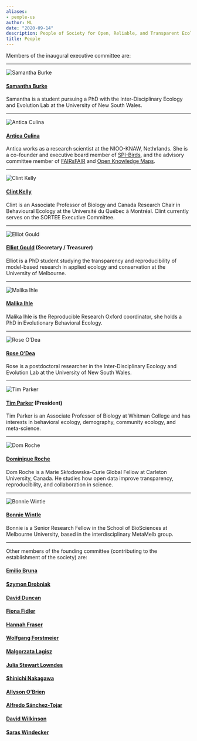 ```yaml
---
aliases:
- people-us
author: ML
date: "2020-09-14"
description: People of Society for Open, Reliable, and Transparent Ecology and Evolutionary biology (SORTEE)
title: People
---
```




Members of the inaugural executive committee are:

---

![Samantha Burke](/img/people/SamanthaBurke.png)

#### [Samantha Burke](http://www.i-deel.org/samantha-burke.html)

Samantha is a student pursuing a PhD with the Inter-Disciplinary Ecology and Evolution Lab at the University of New South Wales.   

---

![Antica Culina](/img/people/AnticaCulina.png)

#### [Antica Culina](https://nioo.knaw.nl/en/employees/antica-culina)

Antica works as a research scientist at the NIOO-KNAW, Nethrlands. She is a co-founder and executive board member of [SPI-Birds](https://www.spibirds.org), and the advisory committee member of [FAIRsFAIR](https://www.fairsfair.eu/) and [Open Knowledge Maps](https://openknowledgemaps.org/).    

---

![Clint Kelly](/img/people/ClintKelly.png)

#### [Clint Kelly](https://kellylab.weebly.com/)

Clint is an Associate Professor of Biology and Canada Research Chair in Behavioural Ecology at the Université du Québec à Montréal. Clint currently serves on the SORTEE Executive Committee.   

---

![Elliot Gould](/img/people/ElliotGould.png)

#### [Elliot Gould](https://orcid.org/0000-0002-6585-538X) (Secretary / Treasurer)   

Elliot is a PhD student studying the transparency and reproducibility of model-based research in applied ecology and conservation at the University of Melbourne.     

---

![Malika Ihle](/img/people/MalikaIhle.png)

#### [Malika Ihle](https://malikaihle.wordpress.com/)

Malika Ihle is the Reproducible Research Oxford coordinator, she holds a PhD in Evolutionary Behavioral Ecology.

---

![Rose O’Dea](/img/people/RoseODea.png)

#### [Rose O’Dea](https://www.roseodea.com/) 

Rose is a postdoctoral researcher in the Inter-Disciplinary Ecology and Evolution Lab at the University of New South Wales.

---

![Tim Parker](/img/people/TimParker.png)

#### [Tim Parker](http://people.whitman.edu/~parkerth/) (President)   

Tim Parker is an Associate Professor of Biology at Whitman College and has interests in behavioral ecology, demography, community ecology, and meta-science.   

---

![Dom Roche](/img/people/DomRoche.png)

#### [Dominique Roche](https://dominiqueroche.weebly.com/)   

Dom Roche is a Marie Skłodowska-Curie Global Fellow at Carleton University, Canada. He studies how open data improve transparency, reproducibility, and collaboration in science.

---

![Bonnie Wintle](/img/people/BonnieWintle.png)

#### [Bonnie Wintle](https://bonnieresearch.wordpress.com/about/) 

Bonnie is a Senior Research Fellow in the School of BioSciences at Melbourne University, based in the interdisciplinary MetaMelb group.   
    
---

Other members of the founding committee (contributing to the establishment of the society) are:
   

#### [Emilio Bruna](http://brunalab.org/emilio-m-bruna/)   
#### [Szymon Drobniak](https://szymekdrobniak.wordpress.com/)   
#### [David Duncan](https://www.nespthreatenedspecies.edu.au/people/david-duncan)   
#### [Fiona Fidler](https://fionaresearch.wordpress.com/about/)   
#### [Hannah Fraser](https://hsfraser.wordpress.com/)   
#### [Wolfgang Forstmeier](https://www.orn.mpg.de/person/26271/660919)   
#### [Malgorzata Lagisz](https://mlagisz.weebly.com/)   
#### [Julia Stewart Lowndes](https://jules32.github.io/)   
#### [Shinichi Nakagawa](http://www.i-deel.org/shinichi-nakagawa.html)   
#### [Allyson O’Brien](https://allysonobrien.com/home/)   
#### [Alfredo Sánchez-Tojar](https://www.uni-bielefeld.de/(en)/biologie/Evolutionsbiologie/mitarbeiter/tojar.html)   
#### [David Wilkinson](https://scholar.google.com/citations?user=RMGqZu0AAAAJ&hl=en)   
#### [Saras Windecker](https://www.smwindecker.com/)   

